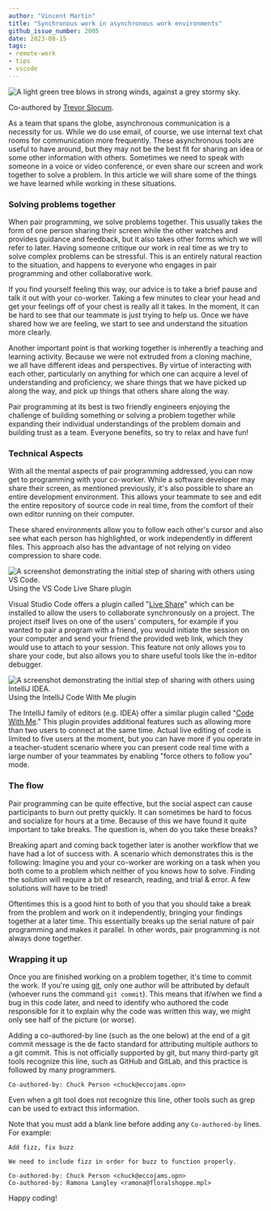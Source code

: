```yaml
---
author: "Vincent Martin"
title: "Synchronous work in asynchronous work environments"
github_issue_number: 2005
date: 2023-08-15
tags:
- remote-work
- tips
- vscode
---
```


![A light green tree blows in strong winds, against a grey stormy sky.](/blog/2023/08/synchronous-work-in-asynchronous-environments/windy-tree.webp)

<!-- Photo by Seth Jensen, 2023. -->

Co-authored by [Trevor Slocum](/team/trevor-slocum/).

As a team that spans the globe, asynchronous communication is a necessity for us. While we do use email, of course, we use internal text chat rooms for communication more frequently. These asynchronous tools are useful to have around, but they may not be the best fit for sharing an idea or some other information with others. Sometimes we need to speak with someone in a voice or video conference, or even share our screen and work together to solve a problem. In this article we will share some of the things we have learned while working in these situations.

### Solving problems together

When pair programming, we solve problems together. This usually takes the form of one person sharing their screen while the other watches and provides guidance and feedback, but it also takes other forms which we will refer to later. Having someone critique our work in real time as we try to solve complex problems can be stressful. This is an entirely natural reaction to the situation, and happens to everyone who engages in pair programming and other collaborative work.

If you find yourself feeling this way, our advice is to take a brief pause and talk it out with your co-worker. Taking a few minutes to clear your head and get your feelings off of your chest is really all it takes. In the moment, it can be hard to see that our teammate is just trying to help us. Once we have shared how we are feeling, we start to see and understand the situation more clearly.

Another important point is that working together is inherently a teaching and learning activity. Because we were not extruded from a cloning machine, we all have different ideas and perspectives. By virtue of interacting with each other, particularly on anything for which one can acquire a level of understanding and proficiency, we share things that we have picked up along the way, and pick up things that others share along the way.

Pair programming at its best is two friendly engineers enjoying the challenge of building something or solving a problem together while expanding their individual understandings of the problem domain and building trust as a team. Everyone benefits, so try to relax and have fun!

### Technical Aspects

With all the mental aspects of pair programming addressed, you can now get to programming with your co-worker. While a software developer may share their screen, as mentioned previously, it's also possible to share an entire development environment. This allows your teammate to see and edit the entire repository of source code in real time, from the comfort of their own editor running on their computer.

These shared environments allow you to follow each other's cursor and also see what each person has highlighted, or work independently in different files. This approach also has the advantage of not relying on video compression to share code.

![A screenshot demonstrating the initial step of sharing with others using VS Code.](/blog/2023/08/synchronous-work-in-asynchronous-environments/vscode.png)<br>
Using the VS Code Live Share plugin

Visual Studio Code offers a plugin called "[Live Share](https://code.visualstudio.com/learn/collaboration/live-share)" which can be installed to allow the users to collaborate synchronously on a project. The project itself lives on one of the users' computers, for example if you wanted to pair a program with a friend, you would initiate the session on your computer and send your friend the provided web link, which they would use to attach to your session. This feature not only allows you to share your code, but also allows you to share useful tools like the in-editor debugger.

![A screenshot demonstrating the initial step of sharing with others using IntelliJ IDEA.](/blog/2023/08/synchronous-work-in-asynchronous-environments/intellij.png)<br>
Using the IntelliJ Code With Me plugin

The IntelliJ family of editors (e.g. IDEA) offer a similar plugin called "[Code With Me](https://www.jetbrains.com/help/idea/code-with-me.html)." This plugin provides additional features such as allowing more than two users to connect at the same time. Actual live editing of code is limited to five users at the moment, but you can have more if you operate in a teacher-student scenario where you can present code real time with a large number of your teammates by enabling "force others to follow you" mode.

### The flow

Pair programming can be quite effective, but the social aspect can cause participants to burn out pretty quickly. It can sometimes be hard to focus and socialize for hours at a time. Because of this we have found it quite important to take breaks. The question is, when do you take these breaks?

Breaking apart and coming back together later is another workflow that we have had a lot of success with. A scenario which demonstrates this is the following: Imagine you and your co-worker are working on a task when you both come to a problem which neither of you knows how to solve. Finding the solution will require a bit of research, reading, and trial & error. A few solutions will have to be tried!

Oftentimes this is a good hint to both of you that you should take a break from the problem and work on it independently, bringing your findings together at a later time. This essentially breaks up the serial nature of pair programming and makes it parallel. In other words, pair programming is not always done together.

### Wrapping it up

Once you are finished working on a problem together, it's time to commit the work. If you're using [git](https://git-scm.com), only one author will be attributed by default (whoever runs the command `git commit`). This means that if/when we find a bug in this code later, and need to identify who authored the code responsible for it to explain why the code was written this way, we might only see half of the picture (or worse).

Adding a co-authored-by line (such as the one below) at the end of a git commit message is the de facto standard for attributing multiple authors to a git commit. This is not officially supported by git, but many third-party git tools recognize this line, such as GitHub and GitLab, and this practice is followed by many programmers.

```plain
Co-authored-by: Chuck Person <chuck@eccojams.opn>
```

Even when a git tool does not recognize this line, other tools such as grep can be used to extract this information.

Note that you must add a blank line before adding any `Co-authored-by` lines. For example:

```plain
Add fizz, fix buzz

We need to include fizz in order for buzz to function properly.

Co-authored-by: Chuck Person <chuck@eccojams.opn>
Co-authored-by: Ramona Langley <ramona@floralshoppe.mpl>
```

Happy coding!
